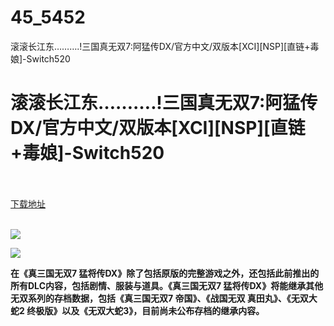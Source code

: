 # 45_5452
滚滚长江东……….!三国真无双7:阿猛传DX/官方中文/双版本[XCI][NSP][直链+毒娘]-Switch520
# 滚滚长江东……….!三国真无双7:阿猛传DX/官方中文/双版本[XCI][NSP][直链+毒娘]-Switch520
 <br/></br>
[下载地址](https://www.switch520.cc/article/5452 "下载地址")
<br/></br>

<p><span><strong><img src="http://img.rruu.net/image/5f31d1d815ccc"></strong></span></p>
<p></p>
<p><span><strong><img src="http://img.rruu.net/image/5f31d20dba648"></strong></span></p>
<p><span><strong>在《真三国无双7 猛将传DX》除了包括原版的完整游戏之外，还包括此前推出的所有DLC内容，包括剧情、服装与道具。《真三国无双7 猛将传DX》将能继承其他无双系列的存档数据，包括《真三国无双7 帝国》、《战国无双 真田丸》、《无双大蛇2 终极版》以及《无双大蛇3》，目前尚未公布存档的继承内容。</strong></span></p><strong>
</strong>
